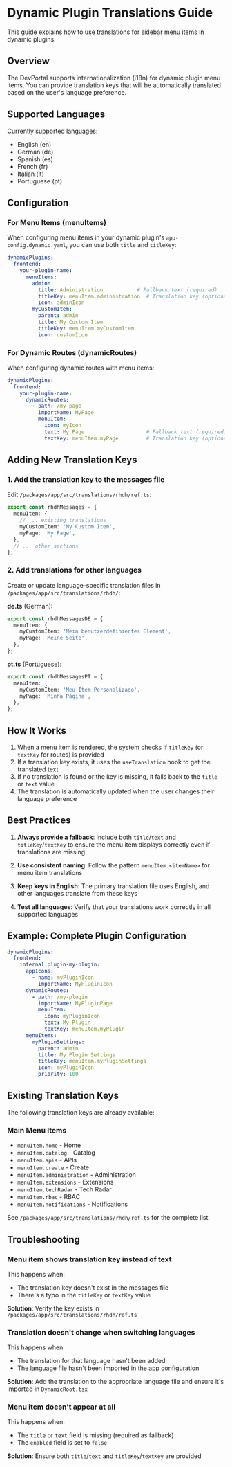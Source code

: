 # Dynamic Plugin Translations Guide

This guide explains how to use translations for sidebar menu items in dynamic plugins.

## Overview

The DevPortal supports internationalization (i18n) for dynamic plugin menu items. You can provide translation keys that will be automatically translated based on the user's language preference.

## Supported Languages

Currently supported languages:

- English (en)
- German (de)
- Spanish (es)
- French (fr)
- Italian (it)
- Portuguese (pt)

## Configuration

### For Menu Items (menuItems)

When configuring menu items in your dynamic plugin's `app-config.dynamic.yaml`, you can use both `title` and `titleKey`:

```yaml
dynamicPlugins:
  frontend:
    your-plugin-name:
      menuItems:
        admin:
          title: Administration           # Fallback text (required)
          titleKey: menuItem.administration  # Translation key (optional)
          icon: adminIcon
        myCustomItem:
          parent: admin
          title: My Custom Item
          titleKey: menuItem.myCustomItem
          icon: customIcon
```

### For Dynamic Routes (dynamicRoutes)

When configuring dynamic routes with menu items:

```yaml
dynamicPlugins:
  frontend:
    your-plugin-name:
      dynamicRoutes:
        - path: /my-page
          importName: MyPage
          menuItem:
            icon: myIcon
            text: My Page                    # Fallback text (required)
            textKey: menuItem.myPage         # Translation key (optional)
```

## Adding New Translation Keys

### 1. Add the translation key to the messages file

Edit `/packages/app/src/translations/rhdh/ref.ts`:

```typescript
export const rhdhMessages = {
  menuItem: {
    // ... existing translations
    myCustomItem: 'My Custom Item',
    myPage: 'My Page',
  },
  // ... other sections
};
```

### 2. Add translations for other languages

Create or update language-specific translation files in `/packages/app/src/translations/rhdh/`:

**de.ts** (German):
```typescript
export const rhdhMessagesDE = {
  menuItem: {
    myCustomItem: 'Mein benutzerdefiniertes Element',
    myPage: 'Meine Seite',
  },
};
```

**pt.ts** (Portuguese):

```typescript
export const rhdhMessagesPT = {
  menuItem: {
    myCustomItem: 'Meu Item Personalizado',
    myPage: 'Minha Página',
  },
};
```

## How It Works

1. When a menu item is rendered, the system checks if `titleKey` (or `textKey` for routes) is provided
2. If a translation key exists, it uses the `useTranslation` hook to get the translated text
3. If no translation is found or the key is missing, it falls back to the `title` or `text` value
4. The translation is automatically updated when the user changes their language preference

## Best Practices

1. **Always provide a fallback**: Include both `title`/`text` and `titleKey`/`textKey` to ensure the menu item displays correctly even if translations are missing

2. **Use consistent naming**: Follow the pattern `menuItem.<itemName>` for menu item translations

3. **Keep keys in English**: The primary translation file uses English, and other languages translate from these keys

4. **Test all languages**: Verify that your translations work correctly in all supported languages

## Example: Complete Plugin Configuration

```yaml
dynamicPlugins:
  frontend:
    internal.plugin-my-plugin:
      appIcons:
        - name: myPluginIcon
          importName: MyPluginIcon
      dynamicRoutes:
        - path: /my-plugin
          importName: MyPluginPage
          menuItem:
            icon: myPluginIcon
            text: My Plugin
            textKey: menuItem.myPlugin
      menuItems:
        myPluginSettings:
          parent: admin
          title: My Plugin Settings
          titleKey: menuItem.myPluginSettings
          icon: myPluginIcon
          priority: 100
```

## Existing Translation Keys

The following translation keys are already available:

### Main Menu Items

- `menuItem.home` - Home
- `menuItem.catalog` - Catalog
- `menuItem.apis` - APIs
- `menuItem.create` - Create
- `menuItem.administration` - Administration
- `menuItem.extensions` - Extensions
- `menuItem.techRadar` - Tech Radar
- `menuItem.rbac` - RBAC
- `menuItem.notifications` - Notifications

See `/packages/app/src/translations/rhdh/ref.ts` for the complete list.

## Troubleshooting

### Menu item shows translation key instead of text

This happens when:

- The translation key doesn't exist in the messages file
- There's a typo in the `titleKey` or `textKey` value

**Solution**: Verify the key exists in `/packages/app/src/translations/rhdh/ref.ts`

### Translation doesn't change when switching languages

This happens when:

- The translation for that language hasn't been added
- The language file hasn't been imported in the app configuration

**Solution**: Add the translation to the appropriate language file and ensure it's imported in `DynamicRoot.tsx`

### Menu item doesn't appear at all

This happens when:

- The `title` or `text` field is missing (required as fallback)
- The `enabled` field is set to `false`

**Solution**: Ensure both `title`/`text` and `titleKey`/`textKey` are provided
